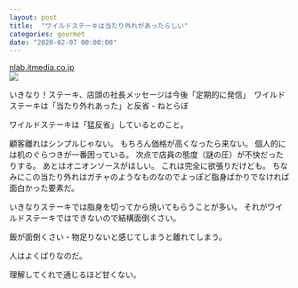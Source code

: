 ```yaml
---
layout: post
title:  "ワイルドステーキは当たり外れがあったらしい"
categories: gourmet
date: "2020-02-07 00:00:00"
---
```



<div class="card">
  <a href="https://nlab.itmedia.co.jp/nl/articles/2001/28/news104.html"></a>
  <div class="card__header">
    <a href="https://nlab.itmedia.co.jp/nl/articles/2001/28/news104.html">nlab.itmedia.co.jp</a>
  </div>
  <div class="card__image">
    <img src="https://image.itmedia.co.jp/nl/articles/2001/28/cover_news104.jpg">
  </div>
  <div class="card__title">
    <p> いきなり！ステーキ、店頭の社長メッセージは今後「定期的に発信」　ワイルドステーキは「当たり外れあった」と反省 - ねとらぼ</p>
  </div>
  <div class="card__description">
    <p>ワイルドステーキは「猛反省」しているとのこと。</p>
  </div>
</div>


顧客離れはシンプルじゃない。
もちろん価格が高くなったら来ない。
個人的には机のぐらつきが一番困っている。
次点で店員の態度（謎の圧）が不快だったりする。
あとはオニオンソースがほしい。
これは完全に欲張りだけども。
ちなみにこの当たり外れはガチャのようなものなのでよっぽど脂身ばかりでなければ面白かった要素だ。

いきなりステーキでは脂身を切ってから焼いてもらうことが多い。
それがワイルドステーキではできないので結構面倒くさい。

飯が面倒くさい・物足りないと感じてしまうと離れてしまう。

人はよくばりなのだ。

理解してくれで通じるほど甘くない。

